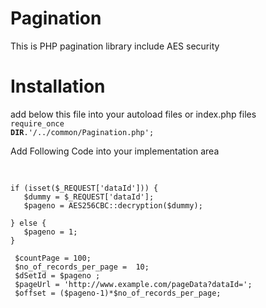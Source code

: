 # Pagination
This is PHP pagination library include AES security

# Installation
add below this file into your autoload files or index.php files<br>
<code>require_once __DIR__.'/../common/Pagination.php';</code>
<br>
<p>Add Following Code into your implementation area</p>
<pre>

    if (isset($_REQUEST['dataId'])) {
       $dummy = $_REQUEST['dataId'];
       $pageno = AES256CBC::decryption($dummy);

    } else {
       $pageno = 1;
    }

     $countPage = 100;
     $no_of_records_per_page =  10;
     $dSetId = $pageno ;
     $pageUrl = 'http://www.example.com/pageData?dataId=';
     $offset = ($pageno-1)*$no_of_records_per_page;

  </pre>
